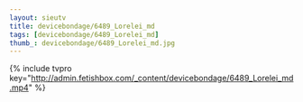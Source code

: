```yaml
--- 
layout: sieutv
title: devicebondage/6489_Lorelei_md
tags: [devicebondage/6489_Lorelei_md]
thumb_: devicebondage/6489_Lorelei_md.jpg
---
```

{% include tvpro key="http://admin.fetishbox.com/_content/devicebondage/6489_Lorelei_md.mp4" %} 
